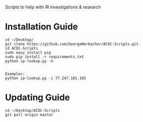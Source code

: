 Scripts to help with IR investigations &amp; research

# Installation Guide
```
cd ~/Desktop/
git clone https://github.com/GeorgeWerbacher/ACDC-Scripts.git
cd ACDC-Scripts
sudo easy_install pip 
sudo pip install -r requirements.txt
python ip-lookup.py -h 


Examples:
python ip-lookup.py -i 77.247.181.165
```

# Updating Guide
```
cd ~/Desktop/ACDC-Scripts
git pull origin master 
```
